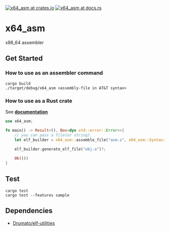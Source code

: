 [![x64_asm at crates.io](https://img.shields.io/crates/v/x64_asm.svg)](https://crates.io/crates/x64_asm)  [![x64_asm at docs.rs](https://docs.rs/x64_asm/badge.svg)](https://docs.rs/x64_asm)

# x64_asm
x86_64 assembler

## Get Started

### How to use as an assembler command

```
cargo build
./target/debug/x64_asm <assembly-file in AT&T syntax>
```

### How to use as a Rust crate

See **[documentation](https://docs.rs/x64_asm)**

```rust
use x64_asm;

fn main() -> Result<(), Box<dyn std::error::Error>>{
    // you can pass a file(or string).
    let elf_builder = x64_asm::assemble_file("asm.s", x64_asm::Syntax::ATANDT)?;
    
    elf_builder.generate_elf_file("obj.o")?;

    Ok(())
}
```

## Test

```
cargo test
cargo test --features sample
```

##  Dependencies

- [Drumato/elf-utilities](https://github.com/Drumato/elf-utilities)
